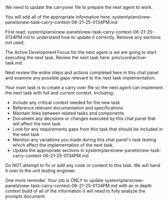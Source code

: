 We need to update the carryover file to prepare the next agent to work.  

You will add all of the appropriate information here:
system\plans\new-panels\new-task-carry-context-06-21-25-0134PM.md

First read: system\plans\new-panels\new-task-carry-context-06-21-25-0134PM.md to understand how to update it correctly. Remove any sections not used.

The Active Development Focus for the next agent is we are going to start executing the next task. Review the next task here: pmc\core\active-task.md. 

Next review the entire steps and actions completed here in this chat panel and examine any possible gaps relevant to the next task implementation.

Your main task is to create a carry over file so the next agent can implement the next task with full and current context. Including:
   - Include any critical context needed for the new task
   - Reference relevant documentation and specifications
   - Maintain links between related tasks and components
   - Document any decisions or changes executed by this chat panel that will affect the next task
   - Look for any requirements gaps from this task that should be included in the next task
   - Mention any variations you made during this chat panel's task testing which affect the implementation of the next task.
   - Update the appropriate sections in system\plans\new-panels\new-task-carry-context-06-21-25-0134PM.md

Do NOT attempt to fix or add any code or content to this task. We will hand it over to the unit testing engineer.  

One more reminder. Your job is ONLY to update system\plans\new-panels\new-task-carry-context-06-21-25-0134PM.md with an in depth context build of all of the information it will need to fully analyze the prompts document.